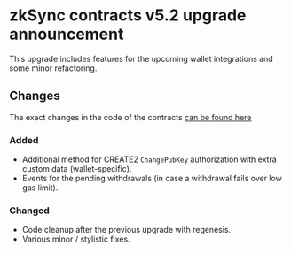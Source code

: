 # zkSync contracts v5.2 upgrade announcement

<!-- markdownlint-disable MD034 -->

This upgrade includes features for the upcoming wallet integrations and some minor refactoring.

## Changes

The exact changes in the code of the contracts
[can be found here](https://github.com/matter-labs/zksync/compare/contracts-5.1...contracts-5.2?file-filters%5B%5D=.sol#diff-8bfb64c31730477b31e37f735b523beb50906f3732c054a633fac89d8be38c75)

### Added

- Additional method for CREATE2 `ChangePubKey` authorization with extra custom data (wallet-specific).
- Events for the pending withdrawals (in case a withdrawal fails over low gas limit).

### Changed

- Code cleanup after the previous upgrade with regenesis.
- Various minor / stylistic fixes.
